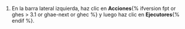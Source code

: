 1. En la barra lateral izquierda, haz clic en **Acciones**{% ifversion fpt or ghes > 3.1 or ghae-next or ghec %} y luego haz clic en **Ejecutores**{% endif %}.

